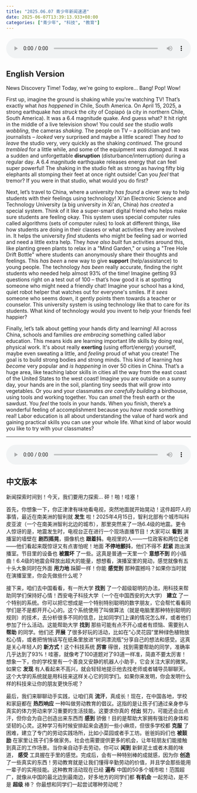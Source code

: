 ```yaml
---
title: "2025.06.07 青少年新闻速递"
date: 2025-06-07T13:39:13.933+08:00
categories: ["青少年", "科技", "教育"]
---
```

<audio controls style="width: 100%; max-width: 900px; margin: 1.5em 0; display: block;">
  <source src="/mp3/teen_news/20250607.en.mp3" type="audio/mpeg">
</audio>

## English Version

News Discovery Time! Today, we're going to explore... Bang! Pop! Wow!

First up, imagine the ground is shaking while you're watching TV! That’s exactly what *has happened* in Chile, South America. On April 15, 2025, a strong earthquake *has struck* the city of Copiapó (a city in northern Chile, South America). It was a 6.4 magnitude quake. And guess what? It hit right in the middle of a live television show! You could *see* the studio *walls wobbling*, the cameras *shaking*. The people on TV – a politician and two journalists – *looked* very surprised and maybe a little scared! They *had to leave* the studio very, very quickly as the shaking *continued*. The ground *trembled* for a little while, and some of the equipment *was damaged*. It was a sudden and unforgettable **disruption** (disturbance/interruption) during a regular day. A 6.4 magnitude earthquake releases energy that can feel super powerful! The shaking in the studio felt as strong as having fifty big elephants all stomping their feet at once right outside! Can you *feel* that tremor? If you were in that studio, what would you do first?

Next, let’s travel to China, where a university *has found* a clever way to help students with their feelings using technology! Xi'an Electronic Science and Technology University (a big university in Xi'an, China) *has created* a special system. Think of it like a super-smart digital friend who helps make sure students are feeling okay. This system uses special computer rules called algorithms (sets of computer rules) to look at different things, like how students are doing in their classes or what activities they are involved in. It helps the university *find* students who might be feeling sad or worried and need a little extra help. They *have also built* fun activities around this, like planting green plants to relax in a "Mind Garden," or using a "Tree Hole Drift Bottle" where students can anonymously share their thoughts and feelings. This *has been* a new way to give **support** (help/assistance) to young people. The technology *has been* really accurate, finding the right students who needed help almost 93% of the time! Imagine getting 93 questions right on a test out of 100 – that’s how good it is at spotting someone who might need a friendly chat! Imagine your school has a kind, quiet robot helper that watches out for everyone's smiles. If it *sees* someone who seems down, it gently points them towards a teacher or counselor. This university system is using technology like that to care for its students. What kind of technology would you invent to help your friends feel happier?

Finally, let’s talk about getting your hands dirty and learning! All across China, schools and families *are embracing* something called labor education. This means kids are learning important life skills by doing real, physical work. It's about really **exerting** (using effort/energy) yourself, maybe even sweating a little, and *feeling* proud of what you create! The goal is to build strong bodies and strong minds. This kind of learning *has become* very popular and *is happening* in over 50 cities in China. That’s a huge area, like teaching labor skills in cities all the way from the east coast of the United States to the west coast! Imagine you are outside on a sunny day, your hands are in the soil, planting tiny seeds that will grow into vegetables. Or you and your classmates *are carefully building* a birdhouse, using tools and working together. You can *smell* the fresh earth or the sawdust. You *feel* the tools in your hands. When you finish, there’s a wonderful feeling of accomplishment because you *have made* something real! Labor education is all about understanding the value of hard work and gaining practical skills you can use your whole life. What kind of labor would you like to try with your classmates?

---

<audio controls style="width: 100%; max-width: 900px; margin: 1.5em 0; display: block;">
  <source src="/mp3/teen_news/20250607.cn.mp3" type="audio/mpeg">
</audio>

## 中文版本

新闻探索时间到！今天，我们要用力探索… 砰！啪！哇塞！

首先，你想象一下，你正津津有味地看电视，突然地面就开始晃动！这件超吓人的事情，最近在南美洲的智利就 **发生** 啦！2025年4月15日，智利北部有个城市叫科皮亚波（一个在南美洲智利北边的城市），那里突然来了一场6.4级的地震。更令人惊讶的是，地震发生时，电视台正在进行一个现场直播节目！大家可以 **看到** 演播室的墙壁在 **剧烈摇晃**，摄像机也 **跟着抖**。电视里的人——一位政客和两位记者——他们看起来既惊讶又有点害怕呢！地面 **不停地颤抖**，他们不得不 **赶紧** 跑出演播室。节目里的设备也 **被震坏** 了一些。这真是普通一天里一个 **意想不到** 的小插曲！6.4级的地震会释放出超大的能量，想想看，演播室里的晃动，感觉就像有五十头大象同时在外面 **用力地** 跺脚一样！你能 **感觉到** 那种震撼吗？如果你当时就在演播室里，你会先做些什么呢？

接下来，咱们去中国看看，有一所大学 **找到** 了一个超级聪明的办法，用科技来帮助同学们保持好心情！西安电子科技大学（一个在中国西安的大大学） **建立** 了一个特别的系统。你可以把它想成是一个特别特别聪明的数字朋友，它会帮忙看看同学们是不是都开开心心的。这个系统使用了叫做算法（就是电脑里那种特别聪明的规则）的技术，去分析很多不同的信息，比如同学们上课的情况怎么样，或者他们参加了什么活动。这能帮助大学 **找到** 那些可能有点不开心或者有烦恼、需要别人 **帮助** 的同学。他们还 **开展** 了很多好玩的活动，比如在“心灵花园”里种绿色植物放松心情，或者把悄悄话写在纸条里放进“树洞漂流瓶”分享自己的想法和感受。这真是关心年轻人的 **新方式**！这个科技系统 **厉害** 得很，找到需要帮助的同学，准确率几乎达到了93%！哇塞，就像考了100道题对了93道一样准，简直不要太厉害！想象一下，你的学校里有一个善良又安静的机器人小助手，它会关注大家的微笑。如果它 **发现** 有人看起来不高兴，就会轻轻地提示他去找老师或者辅导员聊聊天。这个大学的系统就是用科技来这样关心它的同学们。如果你来发明，你会发明什么样的科技来让你的朋友更快乐呢？

最后，我们来聊聊动手实践，让咱们真 **流汗**，真成长！现在，在中国各地，学校和家庭都在 **热烈响应** 一种叫做劳动教育的倡议。这指的是让孩子们通过亲身参与真实的体力劳动来学习重要的生活技能。这要求你真的 **付出** 努力，可能还会出点汗，但你会为自己创造出来东西而 **感到** 骄傲！目的是帮助大家拥有强壮的身体和坚韧的心灵。这种学习有时候安排起来会遇到一些小麻烦，但很多学校都 **克服** 了困难，建立了专门的劳动实践场所，比如小菜园或者手工坊。爸爸妈妈们也 **被鼓励** 在家里让孩子们多做家务。社会也需要提供更多的机会，让年轻朋友们能接触到真正的工作场景。当你亲自动手去劳动，你可以 **闻到** 新鲜泥土或者木屑的味道， **感受** 工具握在手里的感觉。完成后，会有一种特别棒的成就感，因为你 **创造** 了一些真实的东西！劳动教育就是让我们懂得辛勤劳动的价值，并且学会那些能用一辈子的实用技能。这种教育活动现在已经 **遍布** 中国的50多个城市啦！范围超广，就像从中国的最北边到最南边，好多地方的同学们都 **有机会** 一起劳动，是不是 **超级** 棒？ 你最想和同学们一起尝试哪种劳动呢？
